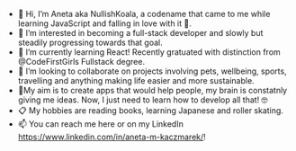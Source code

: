 - 👋 Hi, I’m Aneta aka NullishKoala, a codename that came to me while learning JavaScript and falling in love with it 🐨.
- 👀 I’m interested in becoming a full-stack developer and slowly but steadily progressing towards that goal.
- 🌱 I’m currently learning React! Recently gratuated with distinction from @CodeFirstGirls Fullstack degree.
- 💞️ I’m looking to collaborate on projects involving pets, wellbeing, sports, travelling and anything making life easier and more sustainable.
- 🚀My aim is to create apps that would help people, my brain is constatnly giving me ideas. Now, I just need to learn how to develop all that! 🤓
- 📋 My hobbies are reading books, learning Japanese and roller skating.
- 📫 You can reach me here or on my LinkedIn https://www.linkedin.com/in/aneta-m-kaczmarek/!

<!---
NullishKoala/NullishKoala is a ✨ special ✨ repository because its `README.md` (this file) appears on your GitHub profile.
You can click the Preview link to take a look at your changes.
--->
